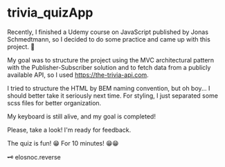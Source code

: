 # trivia_quizApp

Recently, I finished a Udemy course on JavaScript published by Jonas Schmedtmann, 
so I decided to do some practice and came up with this project. 📌

My goal was to structure the project using the MVC architectural pattern 
with the Publisher-Subscriber solution 
and to fetch data from a publicly available API, 
so I used https://the-trivia-api.com.

I tried to structure the HTML by BEM naming convention, but oh boy... 
I should better take it seriously next time. 
For styling, I just separated some scss files for better organization.

My keyboard is still alive, and my goal is completed! 

Please, take a look!
I'm ready for feedback. 

The quiz is fun! 😁 For 10 minutes! 😁😁


🗝️ elosnoc.reverse 
